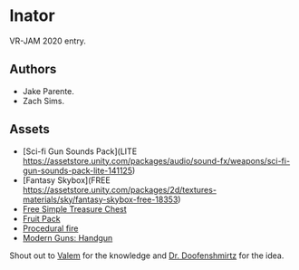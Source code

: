 # Inator
VR-JAM 2020 entry.

## Authors
- Jake Parente.
- Zach Sims.

## Assets
- [Sci-fi Gun Sounds Pack](LITE https://assetstore.unity.com/packages/audio/sound-fx/weapons/sci-fi-gun-sounds-pack-lite-141125)
- [Fantasy Skybox](FREE https://assetstore.unity.com/packages/2d/textures-materials/sky/fantasy-skybox-free-18353)
- [Free Simple Treasure Chest](https://assetstore.unity.com/packages/3d/free-simple-treasure-chest-78920)
- [Fruit Pack](https://assetstore.unity.com/packages/3d/props/food/fruit-pack-80254)
- [Procedural fire](https://assetstore.unity.com/packages/vfx/particles/fire-explosions/procedural-fire-141496)
- [Modern Guns: Handgun](https://assetstore.unity.com/packages/3d/props/guns/modern-guns-handgun-129821)

Shout out to [Valem](https://www.youtube.com/channel/UCPJlesN59MzHPPCp0Lg8sLw) for the knowledge and [Dr. Doofenshmirtz](https://preview.redd.it/nhpezrihxd731.png?width=626&auto=webp&s=83e3e0d3af24a9f5dbf176bc5465d4973d076b68) for the idea.
